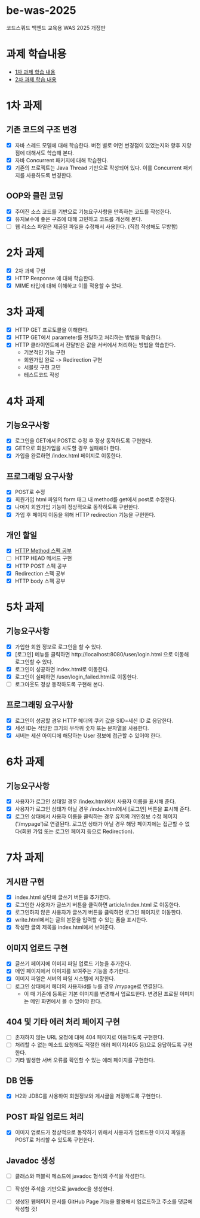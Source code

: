 # be-was-2025
코드스쿼드 백엔드 교육용 WAS 2025 개정판

# 과제 학습내용
- [1차 과제 학습 내용](https://github.com/softeer5th/backend-page/wiki/%5BWeek1%5D-%EC%86%A1%EB%AF%BC%EA%B7%9C)
- [2차 과제 학습 내용]()

# 1차 과제

## 기존 코드의 구조 변경
* [x] 자바 스레드 모델에 대해 학습한다. 버전 별로 어떤 변경점이 있었는지와 향후 지향점에 대해서도 학습해 본다.
* [x] 자바 Concurrent 패키지에 대해 학습한다.
* [x] 기존의 프로젝트는 Java Thread 기반으로 작성되어 있다. 이를 Concurrent 패키지를 사용하도록 변경한다.

## OOP와 클린 코딩
* [x] 주어진 소스 코드를 기반으로 기능요구사항을 만족하는 코드를 작성한다.
* [x] 유지보수에 좋은 구조에 대해 고민하고 코드를 개선해 본다.
* [ ] 웹 리소스 파일은 제공된 파일을 수정해서 사용한다. (직접 작성해도 무방함)

# 2차 과제
* [x] 2차 과제 구현
* [x] HTTP Response 에 대해 학습한다. 
* [x] MIME 타입에 대해 이해하고 이를 적용할 수 있다.

# 3차 과제
* [x] HTTP GET 프로토콜을 이해한다. 
* [x] HTTP GET에서 parameter를 전달하고 처리하는 방법을 학습한다. 
* [x] HTTP 클라이언트에서 전달받은 값을 서버에서 처리하는 방법을 학습한다.
  * 기본적인 기능 구현 
  * 회원가입 완료 -> Redirection 구현 
  * 서블릿 구현 고민 
  * 테스트코드 작성

# 4차 과제
## 기능요구사항
* [x] 로그인을 GET에서 POST로 수정 후 정상 동작하도록 구현한다.
* [x] GET으로 회원가입을 시도할 경우 실패해야 한다.
* [x] 가입을 완료하면 /index.html 페이지로 이동한다.

## 프로그래밍 요구사항
* [x] POST로 수정
* [x] 회원가입 html 파일의 form 태그 내 method를 get에서 post로 수정한다.
* [x] 나머지 회원가입 기능이 정상적으로 동작하도록 구현한다.
* [x] 가입 후 페이지 이동을 위해 HTTP redirection 기능을 구현한다.

## 개인 할일
- [x] [HTTP Method 스펙 공부](https://gamxong.tistory.com/157)
- [ ] HTTP HEAD 메서드 구현
- [x] HTTP POST 스펙 공부
- [x] Redirection 스펙 공부
- [x] HTTP body 스펙 공부

# 5차 과제
## 기능요구사항
- [x] 가입한 회원 정보로 로그인을 할 수 있다.
- [x] [로그인] 메뉴를 클릭하면 http://localhost:8080/user/login.html 으로 이동해 로그인할 수 있다.
- [x] 로그인이 성공하면 index.html로 이동한다.
- [x] 로그인이 실패하면 /user/login_failed.html로 이동한다.
- [ ] 로그아웃도 정상 동작하도록 구현해 본다.

## 프로그래밍 요구사항
- [x] 로그인이 성공할 경우 HTTP 헤더의 쿠키 값을 SID=세션 ID 로 응답한다.
- [x] 세션 ID는 적당한 크기의 무작위 숫자 또는 문자열을 사용한다.
- [x] 서버는 세션 아이디에 해당하는 User 정보에 접근할 수 있어야 한다.

# 6차 과제
## 기능요구사항
-[x] 사용자가 로그인 상태일 경우 /index.html에서 사용자 이름을 표시해 준다.
-[x] 사용자가 로그인 상태가 아닐 경우 /index.html에서 [로그인] 버튼을 표시해 준다.
-[x] 로그인 상태에서 사용자 이름을 클릭하는 경우 유저의 개인정보 수정 페이지('/mypage')로 연결된다. 로그인 상태가 아닐 경우 해당 페이지에는 접근할 수 없다(회원 가입 또는 로그인 페이지 등으로 Redirection).

# 7차 과제
## 게시판 구현
- [x] index.html 상단에 글쓰기 버튼을 추가한다. 
- [x] 로그인한 사용자가 글쓰기 버튼을 클릭하면 article/index.html 로 이동한다. 
- [x] 로그인하지 않은 사용자가 글쓰기 버튼을 클릭하면 로그인 페이지로 이동한다. 
- [x] write.html에서는 글의 본문을 입력할 수 있는 폼을 표시한다. 
- [x] 작성한 글의 제목을 index.html에서 보여준다.

## 이미지 업로드 구현
- [x] 글쓰기 페이지에 이미지 파일 업로드 기능을 추가한다.
- [x] 메인 페이지에서 이미지를 보여주는 기능을 추가한다.
- [x] 이미지 파일은 서버의 파일 시스템에 저장한다.
- [ ] 로그인 상태에서 헤더의 사용자id를 누를 경우 /mypage로 연결된다. 
  - 이 때 기존에 등록된 기본 이미지를 변경해서 업로드한다. 변경된 프로필 이미지는 메인 화면에서 볼 수 있어야 한다.

## 404 및 기타 에러 처리 페이지 구현
- [ ] 존재하지 않는 URL 요청에 대해 404 페이지로 이동하도록 구현한다. 
- [ ] 처리할 수 없는 메소드 요청에도 적절한 에러 페이지(405 등)으로 응답하도록 구현한다. 
- [ ] 기타 발생한 서버 오류를 확인할 수 있는 에러 페이지를 구현한다.

## DB 연동
- [x] H2와 JDBC를 사용하여 회원정보와 게시글을 저장하도록 구현한다.

## POST 파일 업로드 처리
- [x] 이미지 업로드가 정상적으로 동작하기 위해서 사용자가 업로드한 이미지 파일을 POST로 처리할 수 있도록 구현한다.

## Javadoc 생성
- [ ] 클래스와 퍼블릭 메소드에 javadoc 형식의 주석을 작성한다. 
- [ ] 작성한 주석을 기반으로 javadoc을 생성한다. 
- [ ] 생성된 웹페이지 문서를 GitHub Page 기능을 활용해서 업로드하고 주소를 댓글에 작성할 것!

